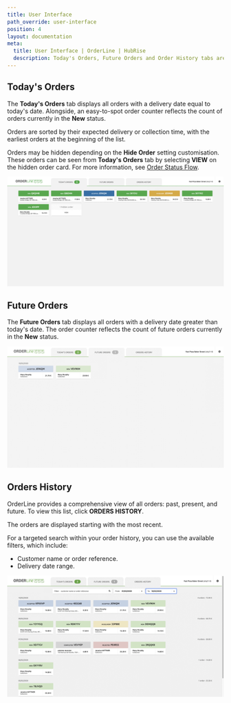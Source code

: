 ```yaml
---
title: User Interface
path_override: user-interface
position: 4
layout: documentation
meta:
  title: User Interface | OrderLine | HubRise
  description: Today's Orders, Future Orders and Order History tabs are available for ease of access on OrderLine. Synchronise data between your EPOS and your apps.
---
```


## Today's Orders

The **Today's Orders** tab displays all orders with a delivery date equal to today's date. Alongside, an easy-to-spot order counter reflects the count of orders currently in the **New** status.

Orders are sorted by their expected delivery or collection time, with the earliest orders at the beginning of the list.

Orders may be hidden depending on the **Hide Order** setting customisation. These orders can be seen from **Today's Orders** tab by selecting **VIEW** on the hidden order card. For more information, see [Order Status Flow](/apps/orderline/settings/#order-status-flow).

![OrderLine Today's Order Tab](./images/006-todays-orders.png)

## Future Orders

The **Future Orders** tab displays all orders with a delivery date greater than today's date. The order counter reflects the count of future orders currently in the **New** status.

![OrderLine Future Orders Tab](./images/007-future-orders.png)

## Orders History

OrderLine provides a comprehensive view of all orders: past, present, and future. To view this list, click **ORDERS HISTORY**.

The orders are displayed starting with the most recent.

For a targeted search within your order history, you can use the available filters, which include:

- Customer name or order reference.
- Delivery date range.

![OrderLine Orders History Tab](./images/008-orders-history.png)
